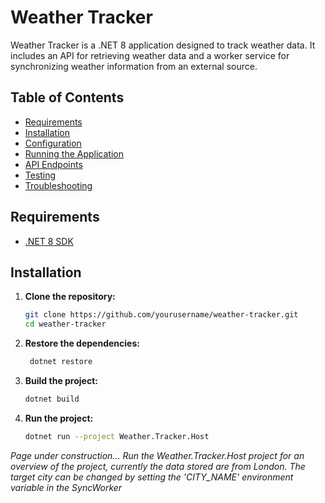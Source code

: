 # Weather Tracker

Weather Tracker is a .NET 8 application designed to track weather data. It includes an API for retrieving weather data
and a worker service for synchronizing weather information from an external source.

## Table of Contents

- [Requirements](#requirements)
- [Installation](#installation)
- [Configuration](#configuration)
- [Running the Application](#running-the-application)
- [API Endpoints](#api-endpoints)
- [Testing](#testing)
- [Troubleshooting](#troubleshooting)

## Requirements

- [.NET 8 SDK](https://dotnet.microsoft.com/download/dotnet/8.0)

## Installation

1. **Clone the repository:**

   ```sh
   git clone https://github.com/yourusername/weather-tracker.git
   cd weather-tracker
   ```

2. **Restore the dependencies:**

   ```sh
    dotnet restore
    ```

3. **Build the project:**

   ```sh
   dotnet build
   ```
   
4. **Run the project:**

   ```sh
   dotnet run --project Weather.Tracker.Host
   ```

*Page under construction... Run the Weather.Tracker.Host project for an overview of the project, currently the data stored
are from London. The target city can be changed by setting the 'CITY_NAME' environment variable in the SyncWorker*
